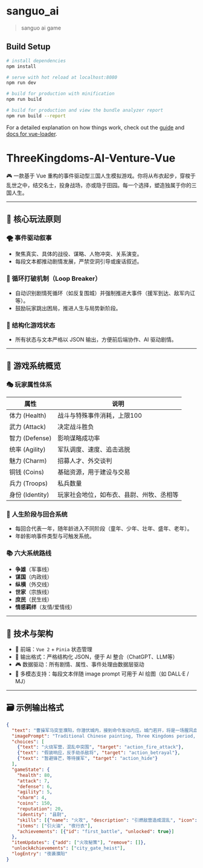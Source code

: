 # sanguo_ai

> sanguo ai game

## Build Setup

``` bash
# install dependencies
npm install

# serve with hot reload at localhost:8080
npm run dev

# build for production with minification
npm run build

# build for production and view the bundle analyzer report
npm run build --report
```

For a detailed explanation on how things work, check out the [guide](http://vuejs-templates.github.io/webpack/) and [docs for vue-loader](http://vuejs.github.io/vue-loader).


# ThreeKingdoms-AI-Venture-Vue

🎮 一款基于 Vue 重构的事件驱动型三国人生模拟游戏。你将从布衣起步，穿梭于乱世之中，结交名士，投身战场，亦或隐于田园。每一个选择，塑造独属于你的三国人生。

---

## 🧭 核心玩法原则

### 🌪️ 事件驱动叙事
- 聚焦真实、具体的战役、谋略、人物冲突、关系演变。
- 每段文本都推动剧情发展，严禁空洞引导或废话叙述。

### 🔁 循环打破机制（Loop Breaker）
- 自动识别剧情死循环（如反复围城）并强制推进大事件（援军到达、敌军内讧等）。
- 鼓励玩家跳出困局，推进人生与局势新阶段。

### 🧱 结构化游戏状态
- 所有状态与文本严格以 JSON 输出，方便前后端协作、AI 驱动剧情。

---

## 🧬 游戏系统概览

### 🎭 玩家属性体系
| 属性     | 说明 |
|----------|------|
| 体力 (Health) | 战斗与特殊事件消耗，上限100 |
| 武力 (Attack) | 决定战斗胜负 |
| 智力 (Defense) | 影响谋略成功率 |
| 统率 (Agility) | 军队调度、速度、追击逃脱 |
| 魅力 (Charm) | 招募人才、外交谈判 |
| 铜钱 (Coins) | 基础资源，用于建设与交易 |
| 兵力 (Troops) | 私兵数量 |
| 身份 (Identity) | 玩家社会地位，如布衣、县尉、州牧、丞相等 |

### 📆 人生阶段与回合系统
- 每回合代表一年，随年龄进入不同阶段（童年、少年、壮年、盛年、老年）。
- 年龄影响事件类型与可触发系统。

### 📚 六大系统路线
- **争雄**（军事线）
- **谋国**（内政线）
- **纵横**（外交线）
- **世家**（宗族线）
- **庶民**（民生线）
- **情感羁绊**（友情/爱情线）

---

## 🧠 技术与架构

- 🎨 前端：`Vue 2` + `Pinia` 状态管理
- 📜 输出格式：严格结构化 JSON，便于 AI 整合（ChatGPT、LLM等）
- 🎮 数据驱动：所有剧情、属性、事件处理由数据层驱动
- 💬 多模态支持：每段文本伴随 image prompt 可用于 AI 绘图（如 DALL·E / MJ）

---

## 🗃️ 示例输出格式

```json
{
  "text": "曹操军马突至濮阳，你潜伏城内，接到命令发动内应。城门若开，将是一场腥风血雨。",
  "imagePrompt": "Traditional Chinese painting, Three Kingdoms period, night raid, soldiers opening gate, fire and chaos",
  "choices": [
    {"text": "火烧军营，混乱中突围", "target": "action_fire_attack"},
    {"text": "假装响应，反手劫杀敌将", "target": "action_betrayal"},
    {"text": "暂避锋芒，等待援军", "target": "action_hide"}
  ],
  "gameState": {
    "health": 80,
    "attack": 7,
    "defense": 6,
    "agility": 5,
    "charm": 4,
    "coins": 150,
    "reputation": 20,
    "identity": "县尉",
    "skills": [{"name": "火攻", "description": "引燃敌营造成混乱", "icon": "fa-solid fa-fire"}],
    "items": ["引火油", "夜行衣"],
    "achievements": [{"id": "first_battle", "unlocked": true}]
  },
  "itemUpdates": {"add": ["火攻秘策"], "remove": []},
  "unlockAchievements": ["city_gate_heist"],
  "logEntry": "夜袭濮阳"
}

